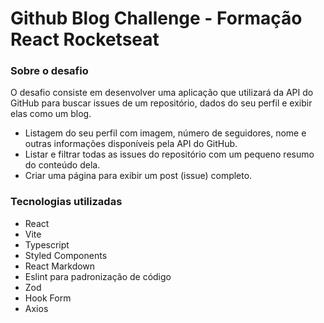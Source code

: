 # Github Blog Challenge - Formação React Rocketseat

### Sobre o desafio
O desafio consiste em desenvolver uma aplicação que utilizará da API do GitHub para buscar issues de um repositório, dados do seu perfil e exibir elas como um blog.
- Listagem do seu perfil com imagem, número de seguidores, nome e outras informações disponíveis pela API do GitHub.
- Listar e filtrar todas as issues do repositório com um pequeno resumo do conteúdo dela.
- Criar uma página para exibir um post (issue) completo.

### Tecnologias utilizadas
- React
- Vite
- Typescript
- Styled Components
- React Markdown
- Eslint para padronização de código
- Zod
- Hook Form
- Axios
